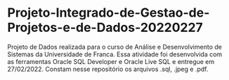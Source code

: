 # Projeto-Integrado-de-Gestao-de-Projetos-e-de-Dados-20220227
Projeto de Dados realizada para o curso de Análise e Desenvolvimento de Sistemas da Universidade de Franca. Essa atividade foi desenvolvida com as ferramentas Oracle SQL Developer e Oracle Live SQL e entregue em 27/02/2022. Constam nesse repositório os arquivos .sql, .jpeg e .pdf.
